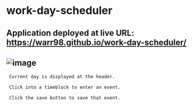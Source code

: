 # work-day-scheduler

## Application deployed at live URL: https://warr98.github.io/work-day-scheduler/

## ![image](https://user-images.githubusercontent.com/42903551/151300413-62b0db09-fd65-4761-82d9-41e67b9209b5.png)
     Current day is displayed at the header.
    
     Click into a timeblock to enter an event.
     
     Click the save button to save that event.
     
